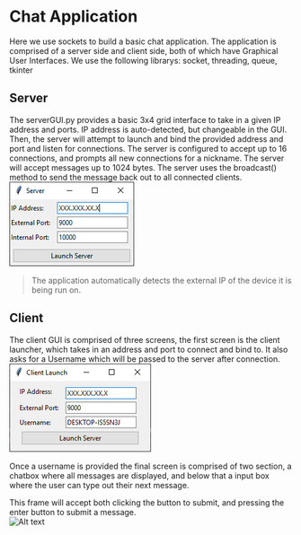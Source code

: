 # Chat Application
Here we use sockets to build a basic chat application. The application is comprised of a server side and client side, both of which have Graphical User Interfaces.
We use the following librarys: socket, threading, queue, tkinter
## Server
The serverGUI.py provides a basic 3x4 grid interface to take in a given IP address and ports. IP address is auto-detected, but changeable in the GUI. Then, the server will attempt to launch and bind the provided address and port and listen for connections.
The server is configured to accept up to 16 connections, and prompts all new connections for a nickname. The server will accept messages up to 1024 bytes. The server uses the broadcast() method to send the message back out to all connected clients.<br>
![Alt text](Images/Server%20Launch.png "Server Launch GUI")<br>
> The application automatically detects the external IP of the device it is being run on.

## Client
The client GUI is comprised of three screens, the first screen is the client launcher, which takes in an address and port to connect and bind to. It also asks for a Username which will be passed to the server after connection.<br>
![Alt text](Images/Client%20Launch.png "Client Launch Frame")<br>

Once a username is provided the final screen is comprised of two section, a chatbox where all messages are displayed, and below that a input box where the user can type out their next message.

This frame will accept both clicking the button to submit, and pressing the enter button to submit a message.<br>
![Alt text](Images/Client%20Chat%20Window.png "Client Chat Frame")